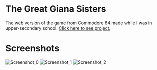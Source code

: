 # The Great Giana Sisters
The web version of the game from Commodore 64 made while I was in upper-secondary school. [Click here to see project.](https://kosiarznerek.github.io/web-the-great-giana-sisters/ProjektFinalny/index.html)

# Screenshots
![Screenshot_0](https://raw.githubusercontent.com/Kosiarznerek/web-the-great-giana-sisters/master/screenshots/0.png)
![Screenshot_1](https://raw.githubusercontent.com/Kosiarznerek/web-the-great-giana-sisters/master/screenshots/1.png)
![Screenshot_2](https://raw.githubusercontent.com/Kosiarznerek/web-the-great-giana-sisters/master/screenshots/2.png)
